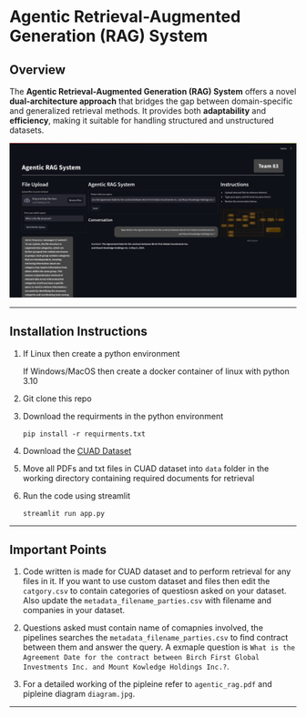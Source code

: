 # Agentic Retrieval-Augmented Generation (RAG) System

## Overview
The **Agentic Retrieval-Augmented Generation (RAG) System** offers a novel **dual-architecture approach** that bridges the gap between domain-specific and generalized retrieval methods. It provides both **adaptability** and **efficiency**, making it suitable for handling structured and unstructured datasets.

![UI Showcase](ui.jpg)

---

## Installation Instructions

1. If Linux then create a python environment

   If Windows/MacOS then create a docker container of linux with python 3.10

2. Git clone this repo
3. Download the requirments in the python environment
   ```
   pip install -r requirments.txt
   ```
5. Download the [CUAD Dataset](https://www.atticusprojectai.org/cuad)
6. Move all PDFs and txt files in CUAD dataset into `data` folder in the working directory containing required documents for retrieval
7. Run the code using streamlit
   ```
   streamlit run app.py
   ```

---

##  Important Points

1. Code written is made for CUAD dataset and to perform retrieval for any files in it. If you want to use custom dataset and files then edit the `catgory.csv` to contain categories of questiosn 
   asked on your dataset. Also update the `metadata_filename_parties.csv` with filename and companies in your dataset.

2. Questions asked must contain name of comapnies involved, the pipelines searches the `metadata_filename_parties.csv` to find contract between them and answer the query. A exmaple question is
   `What is the Agreement Date for the contract between Birch First Global Investments Inc. and Mount Kowledge Holdings Inc.?`. 
  
3. For a detailed working of the pipleine refer to `agentic_rag.pdf` and pipleine diagram `diagram.jpg`.


---


<!-- ---

## Key Features

### 1. **Dual-Architecture Design**
- **Domain-Specific Architecture**: 
  - Optimized for structured datasets with interdependent categories.
  - Uses parallel subagents to reduce redundancy and retrieval cycles.
- **General Architecture**:
  - Tree-based retrieval for unstructured datasets.
  - Employs topological sorting and depth limits to prevent infinite loops.

### 2. **Dynamic Agent-Based Retrieval**
- Dynamically orchestrates sub-agents to explore datasets efficiently.
- Tailors exploration for diverse query types, ensuring optimal coverage.

### 3. **Enhanced Data Fusion and Summarization**
- Combines retrieved information into concise, token-efficient summaries.
- Balances detail and clarity, avoiding verbosity or incompleteness.

### 4. **Tool-Enhanced Generation**
- Incorporates tools like calculators, web search APIs, and external knowledge sources.
- Enhances accuracy and context for complex queries.

### 5. **Advanced Strategies**
- Includes RAPTOR indexing, multi-query RAG fusion, query decomposition, and stepback techniques.
- Ensures precise and adaptable responses for complex queries.

### 6. **Balanced Flexibility and Efficiency**
- Scales seamlessly across structured and unstructured datasets.
- Maintains a fine balance between efficiency and versatility.

--- -->
